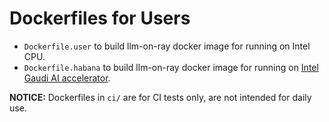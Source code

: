 # Dockerfiles for Users

* `Dockerfile.user` to build llm-on-ray docker image for running on Intel CPU.
* `Dockerfile.habana` to build llm-on-ray docker image for running on [Intel Gaudi AI accelerator](https://habana.ai/products/gaudi/). 

__NOTICE:__ Dockerfiles in `ci/` are for CI tests only, are not intended for daily use.
